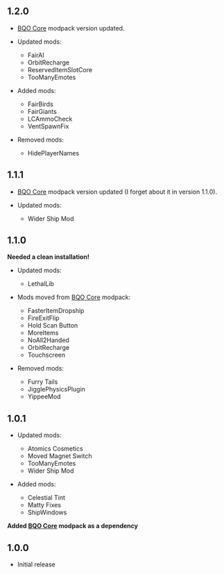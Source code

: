 ## 1.2.0
- [BQO Core](https://thunderstore.io/c/lethal-company/p/RebelSqu4d/BQO_Core/) modpack version updated.

- Updated mods:
    - FairAI
    - OrbitRecharge
    - ReservedItemSlotCore
    - TooManyEmotes

- Added mods:
    - FairBirds
    - FairGiants
    - LCAmmoCheck
    - VentSpawnFix

- Removed mods:
    - HidePlayerNames

## 1.1.1
- [BQO Core](https://thunderstore.io/c/lethal-company/p/RebelSqu4d/BQO_Core/) modpack version updated (I forget about it in version 1.1.0).

- Updated mods:
    - Wider Ship Mod

## 1.1.0
<b>Needed a clean installation!</b>

- Updated mods:
    - LethalLib
    
- Mods moved from [BQO Core](https://thunderstore.io/c/lethal-company/p/RebelSqu4d/BQO_Core/) modpack:
    - FasterItemDropship
    - FireExitFlip
    - Hold Scan Button
    - MoreItems
    - NoAll2Handed
    - OrbitRecharge
    - Touchscreen

- Removed mods:
    - Furry Tails
    - JigglePhysicsPlugin
    - YippeeMod

## 1.0.1
- Updated mods:
    - Atomics Cosmetics
    - Moved Magnet Switch
    - TooManyEmotes
    - Wider Ship Mod

- Added mods:
    - Celestial Tint
    - Matty Fixes
    - ShipWindows

<b>Added [BQO Core](https://thunderstore.io/c/lethal-company/p/RebelSqu4d/BQO_Core/) modpack as a dependency</b>

## 1.0.0
- Initial release